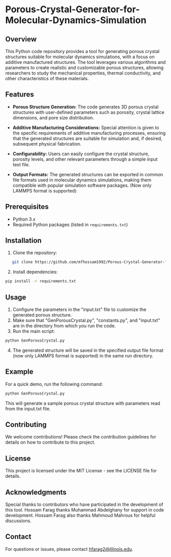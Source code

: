 # Porous-Crystal-Generator-for-Molecular-Dynamics-Simulation

## Overview

This Python code repository provides a tool for generating porous crystal structures suitable for molecular dynamics simulations, with a focus on additive manufactured structures. The tool leverages various algorithms and parameters to create realistic and customizable porous structures, allowing researchers to study the mechanical properties, thermal conductivity, and other characteristics of these materials.

## Features
- **Porous Structure Generation:** The code generates 3D porous crystal structures with user-defined parameters such as porosity, crystal lattice dimensions, and pore size distribution.

- **Additive Manufacturing Considerations:** Special attention is given to the specific requirements of additive manufacturing processes, ensuring that the generated structures are suitable for simulation and, if desired, subsequent physical fabrication.

- **Configurability:** Users can easily configure the crystal structure, porosity levels, and other relevant parameters through a simple input text file.

- **Output Formats:** The generated structures can be exported in common file formats used in molecular dynamics simulations, making them compatible with popular simulation software packages. (Now only LAMMPS format is supported)

## Prerequisites

- Python 3.x
- Required Python packages (listed in `requirements.txt`)

## Installation

1. Clone the repository:
```bash
   git clone https://github.com/mfhossam1992/Porous-Crystal-Generator-for-Molecular-Dynamics-Simulation.git
```

2. Install dependencies:
```bash
pip install -r requirements.txt
```

## Usage

1. Configure the parameters in the "input.txt" file to customize the generated porous structure.
2. Make sure that "GenPorousCrystal.py", "constants.py", and "input.txt" are in the directory from which you run the code.
3. Run the main script:
```bash
python GenPorousCrystal.py
```
4. The generated structure will be saved in the specified output file format (now only LAMMPS format is supported) in the same run directory.

## Example

For a quick demo, run the following command:

```bash
python GenPorousCrystal.py
```
This will generate a sample porous crystal structure with parameters read from the input.txt file.

## Contributing

We welcome contributions! Please check the contribution guidelines for details on how to contribute to this project.

## License

This project is licensed under the MIT License - see the LICENSE file for details.

## Acknowledgments

Special thanks to contributors who have participated in the development of this tool.
Hossam Farag thanks Muhammad Abdelghany for support in code development.
Hossam Farag also thanks Mahmoud Mahrous for helpful discussions.

## Contact

For questions or issues, please contact hfarag2@illinois.edu.

